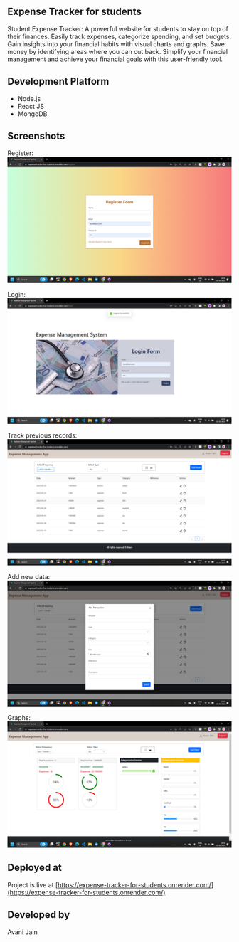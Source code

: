 

## Expense Tracker for students

Student Expense Tracker: A powerful website for students to stay on top of their finances. Easily track expenses, categorize spending, and set budgets. Gain insights into your financial habits with visual charts and graphs. Save money by identifying areas where you can cut back. Simplify your financial management and achieve your financial goals with this user-friendly tool.


## Development Platform

- Node.js 
- React JS 
- MongoDB

## Screenshots
Register:
![1](/img/1.png)

Login:
![2](/img/2.png)

Track previous records:
![3](/img/3.png)

Add new data:
![4](/img/4.png)

Graphs:
![5](/img/5.png)


## Deployed at

Project is live at [https://expense-tracker-for-students.onrender.com/](https://expense-tracker-for-students.onrender.com/)

## Developed by
Avani Jain   
